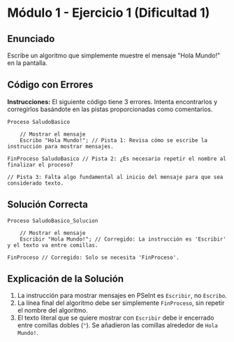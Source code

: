 # Módulo 1 - Ejercicio 1 (Dificultad 1)

## Enunciado

Escribe un algoritmo que simplemente muestre el mensaje "Hola Mundo!" en la pantalla.

## Código con Errores

**Instrucciones:** El siguiente código tiene 3 errores. Intenta encontrarlos y corregirlos basándote en las pistas proporcionadas como comentarios.

```pseudocode
Proceso SaludoBasico

    // Mostrar el mensaje
    Escribo "Hola Mundo!"; // Pista 1: Revisa cómo se escribe la instrucción para mostrar mensajes.

FinProceso SaludoBasico // Pista 2: ¿Es necesario repetir el nombre al finalizar el proceso?

// Pista 3: Falta algo fundamental al inicio del mensaje para que sea considerado texto.
```

## Solución Correcta

```pseudocode
Proceso SaludoBasico_Solucion

    // Mostrar el mensaje
    Escribir "Hola Mundo!"; // Corregido: La instrucción es 'Escribir' y el texto va entre comillas.

FinProceso // Corregido: Solo se necesita 'FinProceso'.
```

## Explicación de la Solución

1.  La instrucción para mostrar mensajes en PSeInt es `Escribir`, no `Escribo`.
2.  La línea final del algoritmo debe ser simplemente `FinProceso`, sin repetir el nombre del algoritmo.
3.  El texto literal que se quiere mostrar con `Escribir` debe ir encerrado entre comillas dobles (`"`). Se añadieron las comillas alrededor de `Hola Mundo!`.
```

